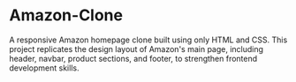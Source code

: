 # Amazon-Clone
A responsive Amazon homepage clone built using only HTML and CSS. This project replicates the design layout of Amazon's main page, including header, navbar, product sections, and footer, to strengthen frontend development skills.
